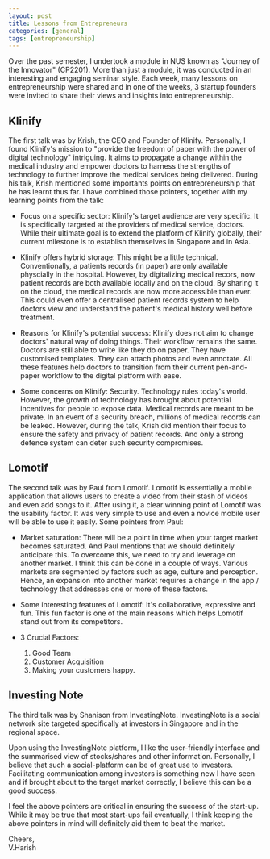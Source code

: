 ```yaml
---
layout: post
title: Lessons from Entrepreneurs
categories: [general]
tags: [entrepreneurship]
---
```


Over the past semester, I undertook a module in NUS known as "Journey of the Innovator" (CP2201). More than just a module, it was conducted in an interesting and engaging seminar style. Each week, many lessons on entrepreneurship were shared and in one of the weeks, 3 startup founders were invited to share their views and insights into entrepreneurship.

## Klinify

The first talk was by Krish, the CEO and Founder of Klinify. Personally, I found Klinify's mission to "provide the freedom of paper with the power of digital technology" intriguing. It aims to propagate a change within the medical industry and empower doctors to harness the strengths of technology to further improve the medical services being delivered. During his talk, Krish mentioned some importants points on entrepreneurship that he has learnt thus far. I have combined those pointers, together with my learning points from the talk:

- Focus on a specific sector: Klinify's target audience are very specific. It is specifically targeted at the providers of medical service, doctors. While their ultimate goal is to extend the platform of Klinify globally, their current milestone is to establish themselves in Singapore and in Asia.

- Klinify offers hybrid storage: This might be a little technical. Conventionally, a patients records (in paper) are only available physcially in the hospital. However, by digitalizing medical recors, now patient records are both available locally and on the cloud. By sharing it on the cloud, the medical records are now more accessible than ever. This could even offer a centralised patient records system to help doctors view and understand the patient's medical history well before treatment.

- Reasons for Klinify's potential success: Klinify does not aim to change doctors' natural way of doing things. Their workflow remains the same. Doctors are still able to write like they do on paper. They have customised templates. They can attach photos and even annotate. All these features help doctors to transition from their current pen-and-paper workflow to the digital platform with ease.

- Some concerns on Klinify: Security. Technology rules today's world. However, the growth of technology has brought about potential incentives for people to expose data. Medical records are meant to be private. In an event of a security breach, millions of medical records can be leaked. However, during the talk, Krish did mention their focus to ensure the safety and privacy of patient records. And only a strong defence system can deter such security compromises.

## Lomotif

The second talk was by Paul from Lomotif. Lomotif is essentially a mobile application that allows users to create a video from their stash of videos and even add songs to it. After using it, a clear winning point of Lomotif was the usability factor. It was very simple to use and even a novice mobile user will be able to use it easily. 
Some pointers from Paul:

- Market saturation: There will be a point in time when your target market becomes saturated. And Paul mentions that we should definitely anticipate this. To overcome this, we need to try and leverage on another market. I think this can be done in a couple of ways. Various markets are segmented by factors such as age, culture and perception. Hence, an expansion into another market requires a change in the app / technology that addresses one or more of these factors.

- Some interesting features of Lomotif: It's collaborative, expressive and fun. This fun factor is one of the main reasons which helps Lomotif stand out from its competitors.

- 3 Crucial Factors: 
	1. Good Team 
	2. Customer Acquisition 
	3. Making your customers happy.

## Investing Note

The third talk was by Shanison from InvestingNote. InvestingNote is a social network site targeted specifically at investors in Singapore and in the regional space.

Upon using the InvestingNote platform, I like the user-friendly interface and the summarised view of stocks/shares and other information. Personally, I believe that such a social-platform can be of great use to investors. Facilitating communication among investors is something new I have seen and if brought about to the target market correctly, I believe this can be a good success.

I feel the above pointers are critical in ensuring the success of the start-up. While it may be true that most start-ups fail eventually, I think keeping the above pointers in mind will definitely aid them to beat the market. 

Cheers, <br>
V.Harish